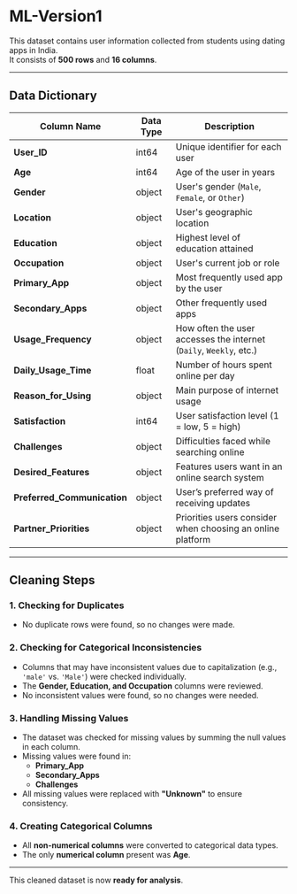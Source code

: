 # **ML-Version1**  
This dataset contains user information collected from students using dating apps in India.  
It consists of **500 rows** and **16 columns**.  

---

## **Data Dictionary**  

| Column Name               | Data Type | Description |
|---------------------------|----------|-------------|
| **User_ID**               | int64    | Unique identifier for each user |
| **Age**                   | int64    | Age of the user in years |
| **Gender**                | object   | User's gender (`Male`, `Female`, or `Other`) |
| **Location**              | object   | User's geographic location |
| **Education**             | object   | Highest level of education attained |
| **Occupation**            | object   | User's current job or role |
| **Primary_App**           | object   | Most frequently used app by the user |
| **Secondary_Apps**        | object   | Other frequently used apps |
| **Usage_Frequency**       | object   | How often the user accesses the internet (`Daily`, `Weekly`, etc.) |
| **Daily_Usage_Time**      | float    | Number of hours spent online per day |
| **Reason_for_Using**      | object   | Main purpose of internet usage |
| **Satisfaction**          | int64    | User satisfaction level (1 = low, 5 = high) |
| **Challenges**            | object   | Difficulties faced while searching online |
| **Desired_Features**      | object   | Features users want in an online search system |
| **Preferred_Communication** | object | User’s preferred way of receiving updates |
| **Partner_Priorities**    | object   | Priorities users consider when choosing an online platform |

---

## **Cleaning Steps**  

### **1. Checking for Duplicates**  
- No duplicate rows were found, so no changes were made.  

### **2. Checking for Categorical Inconsistencies**  
- Columns that may have inconsistent values due to capitalization (e.g., `'male'` vs. `'Male'`) were checked individually.  
- The **Gender, Education, and Occupation** columns were reviewed.  
- No inconsistent values were found, so no changes were needed.  

### **3. Handling Missing Values**  
- The dataset was checked for missing values by summing the null values in each column.  
- Missing values were found in:  
  - **Primary_App**  
  - **Secondary_Apps**  
  - **Challenges**  
- All missing values were replaced with **"Unknown"** to ensure consistency.  

### **4. Creating Categorical Columns**  
- All **non-numerical columns** were converted to categorical data types.  
- The only **numerical column** present was **Age**.  

---

This cleaned dataset is now **ready for analysis**.  
